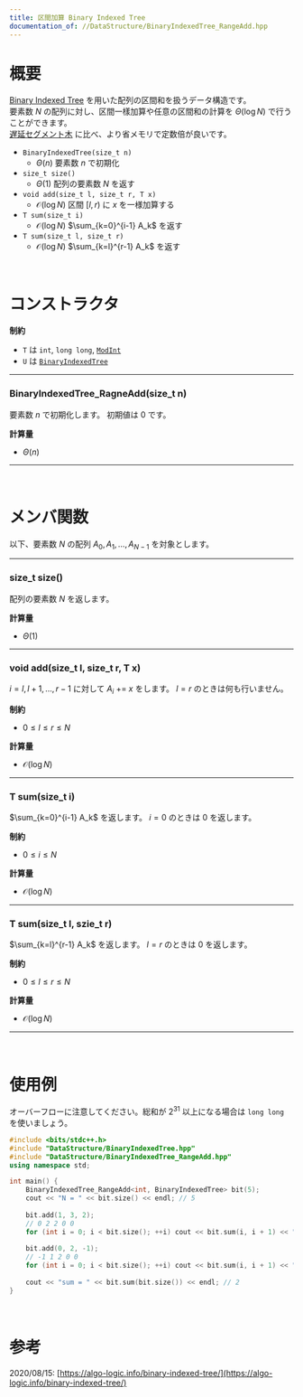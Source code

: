 ```yaml
---
title: 区間加算 Binary Indexed Tree
documentation_of: //DataStructure/BinaryIndexedTree_RangeAdd.hpp
---
```


# 概要

[Binary Indexed Tree](https://tkmst201.github.io/Library/DataStructure/BinaryIndexedTree.hpp) を用いた配列の区間和を扱うデータ構造です。  
要素数 $N$ の配列に対し、区間一樣加算や任意の区間和の計算を $\Theta(\log{N})$ で行うことができます。  
[遅延セグメント木](https://tkmst201.github.io/Library/DataStructure/LazySegmentTree.hpp) に比べ、より省メモリで定数倍が良いです。  

- `BinaryIndexedTree(size_t n)`
	- $\Theta(n)$ 要素数 $n$ で初期化
- `size_t size()`
	- $\Theta(1)$ 配列の要素数 $N$ を返す
- `void add(size_t l, size_t r, T x)`
	- $\mathcal{O}(\log{N})$ 区間 $[l, r)$ に $x$ を一様加算する
- `T sum(size_t i)`
	- $\mathcal{O}(\log{N})$ $\sum_{k=0}^{i-1} A_k$ を返す
- `T sum(size_t l, size_t r)`
	- $\mathcal{O}(\log{N})$ $\sum_{k=l}^{r-1} A_k$ を返す

<br>

# コンストラクタ

**制約**

- `T` は `int`, `long long`, [`ModInt`](https://tkmst201.github.io/Library/Mathematics/ModInt.hpp)
- `U` は [`BinaryIndexedTree`](https://tkmst201.github.io/Library/DataStructure/BinaryIndexedTree.hpp)

---

### BinaryIndexedTree_RagneAdd(size_t n)

要素数 $n$ で初期化します。
初期値は $0$ です。  

**計算量**

- $\Theta(n)$

---

<br>

# メンバ関数

以下、要素数 $N$ の配列 $A_0, A_1, \ldots, A_{N-1}$ を対象とします。

---

### size_t size()

配列の要素数 $N$ を返します。  

**計算量**

- $\Theta(1)$

---

### void add(size_t l, size_t r, T x)

$i = l, l+1, \ldots, r-1$ に対して $A_i$ += $x$ をします。
$l = r$ のときは何も行いません。  

**制約**

- $0 \leq l \leq r \leq N$

**計算量**

- $\mathcal{O}(\log{N})$

---

### T sum(size_t i)

$\sum_{k=0}^{i-1} A_k$ を返します。
$i = 0$ のときは $0$ を返します。  

**制約**

- $0 \leq i \leq N$

**計算量**

- $\mathcal{O}(\log{N})$

---

### T sum(size_t l, szie_t r)

$\sum_{k=l}^{r-1} A_k$ を返します。
$l = r$ のときは $0$ を返します。  

**制約**

- $0 \leq l \leq r \leq N$

**計算量**

- $\mathcal{O}(\log{N})$

---

<br>

# 使用例

オーバーフローに注意してください。総和が $2^{31}$ 以上になる場合は `long long` を使いましょう。  

```cpp
#include <bits/stdc++.h>
#include "DataStructure/BinaryIndexedTree.hpp"
#include "DataStructure/BinaryIndexedTree_RangeAdd.hpp"
using namespace std;

int main() {
	BinaryIndexedTree_RangeAdd<int, BinaryIndexedTree> bit(5);
	cout << "N = " << bit.size() << endl; // 5
	
	bit.add(1, 3, 2);
	// 0 2 2 0 0
	for (int i = 0; i < bit.size(); ++i) cout << bit.sum(i, i + 1) << " \n"[i + 1 == bit.size()];
	
	bit.add(0, 2, -1);
	// -1 1 2 0 0
	for (int i = 0; i < bit.size(); ++i) cout << bit.sum(i, i + 1) << " \n"[i + 1 == bit.size()];
	
	cout << "sum = " << bit.sum(bit.size()) << endl; // 2
}
```

<br>

# 参考

2020/08/15: [https://algo-logic.info/binary-indexed-tree/](https://algo-logic.info/binary-indexed-tree/)  

<br>